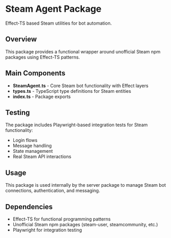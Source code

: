 # Steam Agent Package

Effect-TS based Steam utilities for bot automation.

## Overview
This package provides a functional wrapper around unofficial Steam npm packages using Effect-TS patterns.

## Main Components
- **SteamAgent.ts** - Core Steam bot functionality with Effect layers
- **types.ts** - TypeScript type definitions for Steam entities
- **index.ts** - Package exports

## Testing
The package includes Playwright-based integration tests for Steam functionality:
- Login flows
- Message handling
- State management
- Real Steam API interactions

## Usage
This package is used internally by the server package to manage Steam bot connections, authentication, and messaging.

## Dependencies
- Effect-TS for functional programming patterns
- Unofficial Steam npm packages (steam-user, steamcommunity, etc.)
- Playwright for integration testing